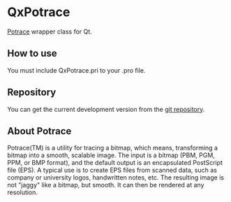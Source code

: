 QxPotrace
=========

[Potrace](http://potrace.sourceforge.net/) wrapper class for Qt.

How to use
----------

You must include QxPotrace.pri to your .pro file.

Repository
----------

You can get the current development version from the [git repository](https://github.com/Skyrpex/QxPotrace).

About Potrace
-------

Potrace(TM) is a utility for tracing a bitmap, which means, transforming a bitmap into a smooth, scalable image. The input is a bitmap (PBM, PGM, PPM, or BMP format), and the default output is an encapsulated PostScript file (EPS). A typical use is to create EPS files from scanned data, such as company or university logos, handwritten notes, etc. The resulting image is not "jaggy" like a bitmap, but smooth. It can then be rendered at any resolution.
